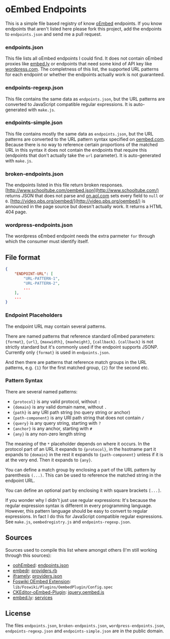 oEmbed Endpoints
================

This is a simple file based registry of know [oEmbed](http://oembed.com/) endpoints.
If you know endpoints that aren't listed here please fork this project, add the endpoints
to `endpoints.json` and send me a pull request.

### endpoints.json

This file lists all oEmbed endpoints I could find. It does not contain oEmbed proxies
like [embed.ly](http://embed.ly) or endpoints that need some kind of API key like
[wordpress.com](http://wordpress.com/). The completness of this list, the supported URL
patterns for each endpoint or whether the endpoints actually work is not guaranteed.

### endpoints-regexp.json

This file contains the same data as `endpoints.json`, but the URL patterns are converted
to JavaScript compatible regular expressions. It is auto-generated with `make.js`.

### endpoints-simple.json

This file contains mostly the same data as `endpoints.json`, but the URL patterns are
converted to the URL pattern syntax specified on [oembed.com](http://oembed.com/). Because
there is no way to reference certain proportions of the matched URL in this syntax it
does not contain the endpoints that require this (endpoints that don't actually take the
`url` parameter). It is auto-generated with `make.js`.

### broken-endpoints.json

The endpoints listed in this file return broken responses.
[http://www.schooltube.com/oembed.json](http://www.schooltube.com/) returns JSON that does
not parse and [on.aol.com](http://on.aol.com/api) sets every field to `null` or `0`.
[http://video.pbs.org/oembed/](http://video.pbs.org/oembed/) is announced in the page
source but doesn't actually work. It returns a HTML 404 page.

### wordpress-endpoints.json

The wordpress oEmbed endpoint needs the extra parmeter `for` through which the consumer
must identify itself.

File format
-----------

```json
{
	"ENDPOINT-URL": [
		"URL-PATTERN-1",
		"URL-PATTERN-2",
		...
	],
	...
}
```

### Endpoint Placeholders

The endpoint URL may contain several patterns.

There are named patterns that reference standard oEmbed parameters: `{format}`, `{url}`,
`{maxwidth}`, `{maxheight}`, `{callback}`. `{callback}` is not strictly standard but it's
commonly used if the endpoint supports JSONP. Currently only `{format}` is used in
`endpoints.json`.

And then there are patterns that reference match groups in the URL patterns, e.g. `{1}`
for the first matched group, `{2}` for the second etc.

### Pattern Syntax

There are several named patterns:

 * `{protocol}` is any valid protocol, without `:`
 * `{domain}` is any valid domain name, without `.`
 * `{path}` is any URI path string (no query string or anchor)
 * `{path-component}` is any URI path string that does not contain `/`
 * `{query}` is any query string, starting with `?`
 * `{anchor}` is any anchor, starting with `#`
 * `{any}` is any non-zero length string

The meaning of the `*` placeholder depends on where it occurs. In the protocol part
of an URL it expands to `{protocol}`, in the hsotname part it expands to `{domain}`
in the rest it expands to `{path-component}` unless if it is at the very end. Then
it expands to `{any}`.

You can define a match group by enclosing a part of the URL pattern by parenthesis `(...)`.
This can be used to reference the matched string in the endpoint URL.

You can define an optional part by enclosing it with square brackets `[...]`.

If you wonder why I didn't just use regular expressions: It's because the regular expression
syntax is different in every programming language. However, this pattern language should
be easy to convert to regular expressions. In fact I do this for JavaScript compatible
regular expressions. See `make.js`, `oembedregistry.js` and `endpoints-regexp.json`.

Sources
-------

Sources used to compile this list where amongst others (I'm still working through this sources):

 * [oohEmbed](http://oohembed.com): [endpoints.json](https://code.google.com/p/oohembed/source/browse/app/provider/endpoints.json)
 * [embedr](https://github.com/agoragames/oembedr): [providers.rb](https://github.com/agoragames/oembedr/blob/master/lib/oembedr/providers.rb)
 * [iframely](https://github.com/itteco/iframely): [providers.json](https://github.com/itteco/iframely/blob/master/providers.json)
 * [Foswiki OEmbed Extension](http://foswiki.org/Extensions/OEmbedPlugin): `lib/Foswiki/Plugins/OembedPlugin/Config.spec`
 * [CKEditor-oEmbed-Plugin](https://github.com/w8tcha/CKEditor-oEmbed-Plugin): [jquery.oembed.js](https://github.com/w8tcha/CKEditor-oEmbed-Plugin/blob/master/oembed/libs/jquery.oembed.js)
 * [embed.ly](http://embed.ly): [services](http://api.embed.ly/1/services)

License
-------

The files `endpoints.json`, `broken-endpoints.json`, `wordpress-endpoints.json`,
`endpoints-regexp.json` and `endpoints-simple.json` are in the public domain.
